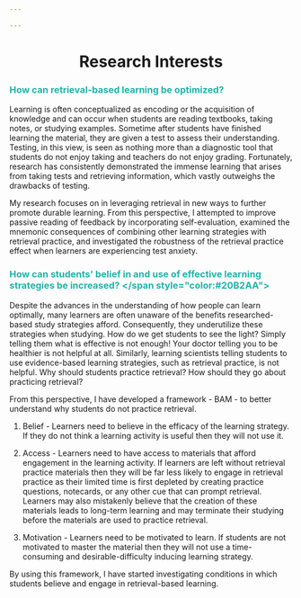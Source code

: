 ```yaml
---

---
```


# <center>Research Interests</center>

### <span style="color:#20B2AA">How can retrieval-based learning be optimized?<span style="color:#20B2AA">
Learning is often conceptualized as encoding or the acquisition of knowledge and can occur when students are reading textbooks, taking notes, or studying examples. Sometime after students have finished learning the material, they are given a test to assess their understanding. Testing, in this view, is seen as nothing more than a diagnostic tool that students do not enjoy taking and teachers do not enjoy grading. Fortunately, research has consistently demonstrated the immense learning that arises from taking tests and retrieving information, which vastly outweighs the drawbacks of testing. 

My research focuses on in leveraging retrieval in new ways to further promote durable learning. From this perspective, I attempted to improve passive reading of feedback by incorporating self-evaluation, examined the mnemonic consequences of combining other learning strategies with retrieval practice, and investigated the robustness of the retrieval practice effect when learners are experiencing test anxiety.

### <span style="color:#20B2AA"> How can students' belief in and use of effective learning strategies be increased? </span style="color:#20B2AA">
Despite the advances in the understanding of how people can learn optimally, many learners are often unaware of the benefits researched-based study strategies afford. Consequently, they underutilize these strategies when studying. How do we get students to see the light? Simply telling them what is effective is not enough! Your doctor telling you to be healthier is not helpful at all. Similarly, learning scientists telling students to use evidence-based learning strategies, such as retrieval practice, is not helpful. Why should students practice retrieval? How should they go about practicing retrieval? 

From this perspective, I have developed a framework - BAM - to better understand why students do not practice retrieval.

1. Belief - Learners need to believe in the efficacy of the learning strategy. If they do not think a learning activity is useful then they will not use it. 

2. Access - Learners need to have access to materials that afford engagement in the learning activity. If learners are left without retrieval practice materials then they will be far less likely to engage in retrieval practice as their limited time is first depleted by creating practice questions, notecards, or any other cue that can prompt retrieval. Learners may also mistakenly believe that the creation of these materials leads to long-term learning and may terminate their studying before the materials are used to practice retrieval.

3. Motivation - Learners need to be motivated to learn. If students are not motivated to master the material then they will not use a time-consuming and desirable-difficulty inducing learning strategy.

By using this framework, I have started investigating conditions in which students believe and engage in retrieval-based learning.